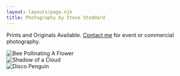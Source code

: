 ```yaml
---
layout: layouts/page.njk
title: Photography by Steve Stoddard
---
```

Prints and Originals Available. [Contact me](/contact/) for event or commercial photography.
<section class="photography">
    <div class="photo">
    <img src="/images/photography/bee-on-flower.jpg" alt="Bee Pollinating A Flower">
    </div>
    <div class="photo">
    <img src="/images/photography/cloud-shadow.jpg" alt="Shadow of a Cloud">
    </div>
    <div class="photo">
    <img src="/images/photography/disco-penguin.jpg" alt="Disco Penguin">
    </div>
</section>